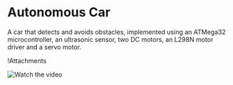 # Autonomous Car



A car that detects and avoids obstacles, implemented using an ATMega32 microcontroller, an ultrasonic sensor, two DC motors, an L298N motor driver and a servo motor. 

!Attachments

![Watch the video](https://drive.google.com/file/d/1Mx3hgDJwwPqUGNJqnvGVvAH2e4CAWtwt/view?usp=sharing)
